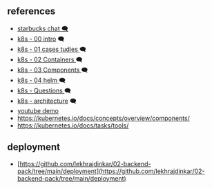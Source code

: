 ## references
- <a href="https://chat.deepseek.com/a/chat/s/7ad6e329-5ae5-4ae7-9d7c-e7fa955f4966"> starbucks chat 🗨️ </a>
- [k8s - 00 intro](https://chatgpt.com/c/6726267e-2a8c-487d-8ffe-937c2c4d0f0f)  🗨️
- [k8s - 01 cases tudies ](https://chatgpt.com/c/6726267e-2a8c-487d-8ffe-937c2c4d0f0f) 🗨️
- [k8s - 02 Containers ](https://chatgpt.com/c/9836b4c7-2b23-497e-b06b-16885e3e18aa) 🗨️
- [k8s - 03 Components ](https://chatgpt.com/c/da40b952-dbd9-46a9-ad58-92c828a89118) 🗨️
- [k8s - 04 helm ](https://chatgpt.com/c/da40b952-dbd9-46a9-ad58-92c828a89118) 🗨️
- [k8s - Questions ](https://chatgpt.com/c/babb0cb6-b6f1-4427-8384-da10f068ed29) 🗨️
- [k8s - architecture](https://chatgpt.com/c/da40b952-dbd9-46a9-ad58-92c828a89118) 🗨️
- [youtube demo](https://www.youtube.com/playlist?list=PLVz2XdJiJQxybsyOxK7WFtteH42ayn5i9)
- https://kubernetes.io/docs/concepts/overview/components/
- https://kubernetes.io/docs/tasks/tools/

## deployment
- [https://github.com/lekhrajdinkar/02-backend-pack/tree/main/deployment](https://github.com/lekhrajdinkar/02-backend-pack/tree/main/deployment)


